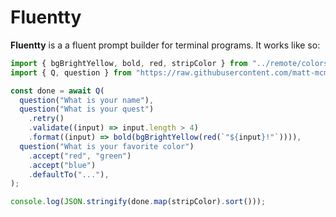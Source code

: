 # Fluentty

**Fluentty** is a a fluent prompt builder for terminal programs. It works like so:

```javascript
import { bgBrightYellow, bold, red, stripColor } from "../remote/colors.ts";
import { Q, question } from "https://raw.githubusercontent.com/matt-mcmahon/fluentty/v0.2.0/module.ts";

const done = await Q(
  question("What is your name"),
  question("What is your quest")
    .retry()
    .validate((input) => input.length > 4)
    .format((input) => bold(bgBrightYellow(red(`"${input}!"`)))),
  question("What is your favorite color")
    .accept("red", "green")
    .accept("blue")
    .defaultTo("..."),
);

console.log(JSON.stringify(done.map(stripColor).sort()));
```

